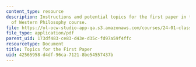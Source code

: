 ```yaml
---
content_type: resource
description: Instructions and potential topics for the first paper in the Classics
  of Western Philosophy course.
file: https://ol-ocw-studio-app-qa.s3.amazonaws.com/courses/24-01-classics-of-western-philosophy-spring-2016/42565958d4df96ca71218be54557437b_MIT24_01S16_Paper1.pdf
file_type: application/pdf
parent_uid: 173df483-ce83-d43e-d35c-fd97a59f4ffc
resourcetype: Document
title: Topics for the First Paper
uid: 42565958-d4df-96ca-7121-8be54557437b
---
```

